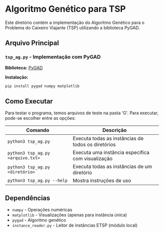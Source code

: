 # Algoritmo Genético para TSP

Este diretório contém a implementação do Algoritmo Genético para o Problema do Caixeiro Viajante (TSP) utilizando a biblioteca PyGAD.

## Arquivo Principal

### `tsp_ag.py` - Implementação com PyGAD
**Biblioteca:** [PyGAD](https://pygad.readthedocs.io/en/latest/)

**Instalação:**
```bash
pip install pygad numpy matplotlib
```

## Como Executar

Para testar o programa, temos arquivos de teste na pasta 'G'. Para executar, pode-se escolher entre as opções:

| Comando | Descrição |
|---------|-----------|
| `python3 tsp_ag.py` | Executa todas as instâncias de todos os diretórios |
| `python3 tsp_ag.py <arquivo.txt>` | Executa uma instância específica com visualização |
| `python3 tsp_ag.py <diretório>` | Executa todas as instâncias de um diretório |
| `python3 tsp_ag.py --help` | Mostra instruções de uso |

## Dependências

- `numpy` - Operações numéricas
- `matplotlib` - Visualizações (apenas para instância única)
- `pygad` - Algoritmo genético
- `instance_reader.py` - Leitor de instâncias ETSP (módulo local)
